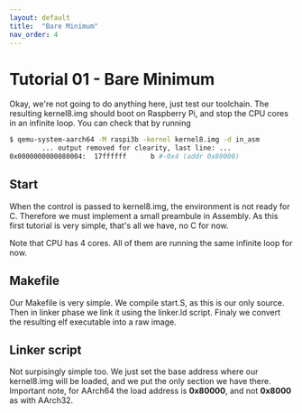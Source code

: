 ```yaml
---
layout: default
title:  "Bare Minimum"
nav_order: 4
---
```


Tutorial 01 - Bare Minimum
==========================

Okay, we're not going to do anything here, just test our toolchain. The resulting kernel8.img should
boot on Raspberry Pi, and stop the CPU cores in an infinite loop. You can check that by running

```sh
$ qemu-system-aarch64 -M raspi3b -kernel kernel8.img -d in_asm
        ... output removed for clearity, last line: ...
0x0000000000080004:  17ffffff      b #-0x4 (addr 0x80000)
```

Start
-----

When the control is passed to kernel8.img, the environment is not ready for C. Therefore we must
implement a small preambule in Assembly. As this first tutorial is very simple, that's all we have, no C
for now.

Note that CPU has 4 cores. All of them are running the same infinite loop for now.

Makefile
--------

Our Makefile is very simple. We compile start.S, as this is our only source. Then in linker phase we
link it using the linker.ld script. Finaly we convert the resulting elf executable into a raw image.

Linker script
-------------

Not surpisingly simple too. We just set the base address where our kernel8.img will be loaded, and we
put the only section we have there. Important note, for AArch64 the load address is **0x80000**, and
not **0x8000** as with AArch32.

